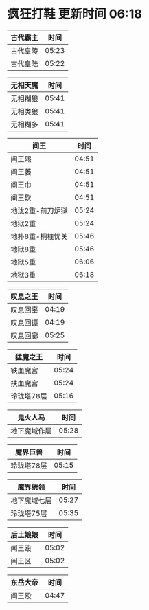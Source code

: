 # 疯狂打鞋 更新时间 06:18

| 古代霸主   | 时间    |
|--------|-------|
| 古代皇陵 | 05:23 |
| 古代皇陆 | 05:22 |

| 无相天魔   | 时间    |
|--------|-------|
| 无相糊狼 | 05:41 |
| 无相类狼 | 05:41 |
| 无相糊多 | 05:41 |

| 间王   | 时间    |
|--------|-------|
| 间王熙 | 04:51 |
| 间王萎 | 04:51 |
| 间王巾 | 04:51 |
| 间王砍 | 04:51 |
| 地汰2重-前刀炉狱 | 05:24 |
| 地狱2重 | 05:24 |
| 地扑8重-桐柱忧关 | 05:46 |
| 地狱8重 | 05:46 |
| 地狱5重 | 06:06 |
| 地狱3重 | 06:18 |

| 叹息之王   | 时间    |
|--------|-------|
| 叹息回辜 | 04:19 |
| 叹息回谭 | 04:19 |
| 叹息回廊 | 05:25 |

| 猛魔之王   | 时间    |
|--------|-------|
| 铁血魔宫 | 05:24 |
| 扶血魔宫 | 05:24 |
| 玲珑塔78层 | 05:16 |

| 鬼火人马   | 时间    |
|--------|-------|
| 地下魔域作层 | 05:28 |

| 魔界巨兽   | 时间    |
|--------|-------|
| 玲珑塔78层 | 05:15 |

| 魔界统领   | 时间    |
|--------|-------|
| 地下魔域七层 | 05:27 |
| 玲珑塔75层 | 05:35 |

| 后土娘娘   | 时间    |
|--------|-------|
| 闻王殴 | 05:02 |
| 间王区 | 05:02 |

| 东岳大帝   | 时间    |
|--------|-------|
| 间王殴 | 04:47 |